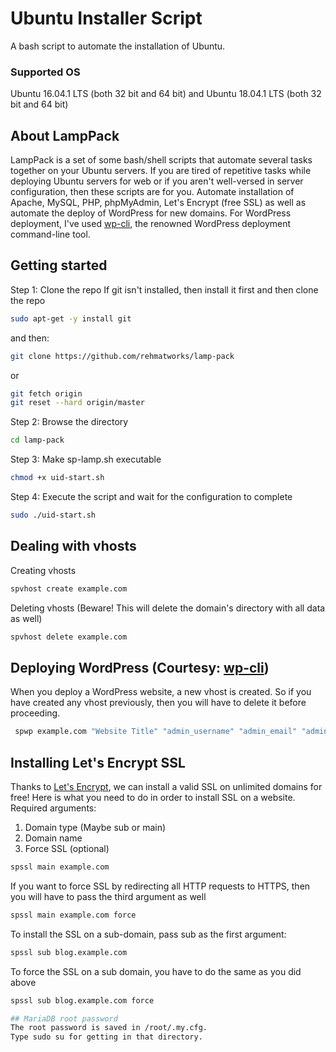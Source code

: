 # Ubuntu Installer Script
A bash script to automate the installation of Ubuntu.

### Supported OS
Ubuntu 16.04.1 LTS (both 32 bit and 64 bit) and Ubuntu 18.04.1 LTS (both 32 bit and 64 bit)

## About LampPack
LampPack is a set of some bash/shell scripts that automate several tasks together on your Ubuntu servers. If you are tired of repetitive tasks while deploying Ubuntu servers for web or if you aren't well-versed in server configuration, then these scripts are for you. Automate installation of Apache, MySQL, PHP, phpMyAdmin, Let's Encrypt (free SSL) as well as automate the deploy of WordPress for new domains. For WordPress deployment, I've used [wp-cli](https://github.com/wp-cli/wp-cli), the renowned WordPress deployment command-line tool.

## Getting started

Step 1: Clone the repo
If git isn't installed, then install it first and then clone the repo
```bash
sudo apt-get -y install git
```
and then:

```bash
git clone https://github.com/rehmatworks/lamp-pack
```
or
```bash
git fetch origin
git reset --hard origin/master
```
Step 2: Browse the directory
```bash
cd lamp-pack
```
Step 3: Make sp-lamp.sh executable
```bash
chmod +x uid-start.sh
```

Step 4: Execute the script and wait for the configuration to complete
```bash
sudo ./uid-start.sh
```

## Dealing with vhosts
Creating vhosts
```bash
spvhost create example.com
```

Deleting vhosts (Beware! This will delete the domain's directory with all data as well)
```bash
spvhost delete example.com
```
## Deploying WordPress (Courtesy: [wp-cli](https://github.com/wp-cli/wp-cli))
When you deploy a WordPress website, a new vhost is created. So if you have created any vhost previously, then you will have to delete it before proceeding.
```bash
 spwp example.com "Website Title" "admin_username" "admin_email" "admin_password"
```
## Installing Let's Encrypt SSL
Thanks to [Let's Encrypt](https://github.com/letsencrypt), we can install a valid SSL on unlimited domains for free! Here is what you need to do in order to install SSL on a website.
Required arguments:
1. Domain type (Maybe sub or main)
2. Domain name
3. Force SSL (optional)
```bash
spssl main example.com
```

If you want to force SSL by redirecting all HTTP requests to HTTPS, then you will have to pass the third argument as well
```bash
spssl main example.com force
```

To install the SSL on a sub-domain, pass sub as the first argument:
```bash
spssl sub blog.example.com
```
To force the SSL on a sub domain, you have to do the same as you did above
```bash
spssl sub blog.example.com force

## MariaDB root password
The root password is saved in /root/.my.cfg.
Type sudo su for getting in that directory.
```
